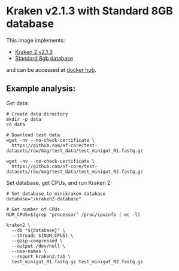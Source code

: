 # Kraken v2.1.3 with Standard 8GB database

This image implements:
- [Kraken 2 v2.1.3](https://github.com/DerrickWood/kraken2)
- [Standard 8gb database](https://benlangmead.github.io/aws-indexes/k2)

and can be accessed at [docker hub](https://hub.docker.com/u/gregorysprenger).

## Example analysis:

Get data:
```
# Create data directory
mkdir -p data
cd data

# Download test data
wget -nv --no-check-certificate \
  https://github.com/nf-core/test-datasets/raw/mag/test_data/test_minigut_R1.fastq.gz
  
wget -nv --no-check-certificate \
  https://github.com/nf-core/test-datasets/raw/mag/test_data/test_minigut_R2.fastq.gz
```

Set database, get CPUs, and run Kraken 2:
```
# Set database to minikraken database
database="/kraken2-database"

# Get number of CPUs
NUM_CPUS=$(grep "processor" /proc/cpuinfo | wc -l)

kraken2 \
  --db "${database}" \
  --threads ${NUM_CPUS} \
  --gzip-compressed \
  --output /dev/null \
  --use-names \
  --report kraken2.tab \
  test_minigut_R1.fastq.gz test_minigut_R2.fastq.gz
```